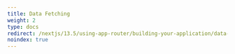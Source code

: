 ```yaml
---
title: Data Fetching
weight: 2
type: docs
redirect: /nextjs/13.5/using-app-router/building-your-application/data-fetching/patterns
noindex: true
---
```

